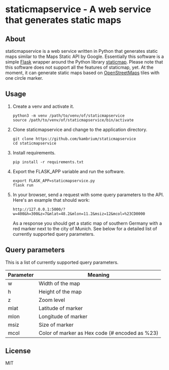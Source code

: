 staticmapservice - A web service that generates static maps
===========================================================

About
-----
staticmapservice is a web service written in Python that generates static maps similar to the Maps Static API by Google. Essentially this software is a simple [Flask](http://flask.pocoo.org/) wrapper around the Python library [staticmap](https://github.com/komoot/staticmap). Please note that this software does not support all the features of staticmap, yet. At the moment, it can generate static maps based on [OpenStreetMaps](https://openstreetmap.org) tiles with one circle marker.

Usage
-----
1. Create a venv and activate it.
    ```
    python3 -m venv /path/to/venv/of/staticmapservice
    source /path/to/venv/of/staticmapservice/bin/activate
    ```
2. Clone staticmapservice and change to the application directory.
    ```
    git clone https://github.com/kambrium/staticmapservice
    cd staticmapservice
    ```
3. Install requirements.
    ```
    pip install -r requirements.txt
    ```
4. Export the FLASK_APP variable and run the software.
    ```
    export FLASK_APP=staticmapservice.py
    flask run
    ```
5. In your browser, send a request with some query parameters to the API. Here's an example that should work:
    ```
    http://127.0.0.1:5000/?w=400&h=300&z=7&mlat=48.2&mlon=11.2&msiz=12&mcol=%23CD0000
    ```
    As a response you should get a static map of southern Germany with a red marker next to the city of Munich. See below for a detailed list of currently supported query parameters.

Query parameters
----------------

This is a list of currently supported query parameters.

| Parameter | Meaning |
| --- | --- |
| w | Width of the map |
| h | Height of the map |
| z | Zoom level |
| mlat | Latitude of marker |
| mlon | Longitude of marker |
| msiz | Size of marker |
| mcol | Color of marker as Hex code (# encoded as %23) |

License
-------
MIT
